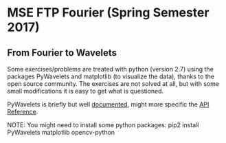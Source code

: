 # MSE FTP Fourier (Spring Semester 2017)
## From Fourier to Wavelets

Some exercises/problems are treated with python (version 2.7) using the packages PyWavelets and matplotlib (to visualize the data), thanks to the open source community. The exercises are not solved at all, but with some small modifications it is easy to get what is questioned.

PyWavelets is briefly but well [documented](https://pywavelets.readthedocs.io/en/latest/ref/index.html "PyWavelets Documentation"), might more specific the [API Reference](https://pywavelets.readthedocs.io/en/latest/ref/index.html "PyWavelets API Reference").

NOTE:
You might need to install some python packages:
	pip2 install PyWavelets matplotlib opencv-python
